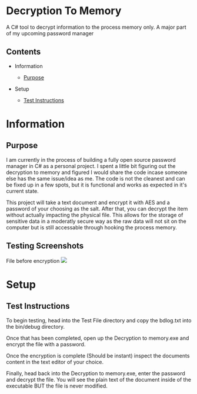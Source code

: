 # Decryption To Memory
A C# tool to decrypt information to the process memory only. A major part of my upcoming password manager

## Contents
- Information
    * [Purpose](#purpose)

- Setup
    * [Test Instructions](#test-instructions)
    
# Information

## Purpose

I am currently in the process of building a fully open source password manager in C# as a personal project. I spent a little bit figuring out the decryption to memory and figured I would share the code incase someone else has the same issue/idea as me. The code is not the cleanest and can be fixed up in a few spots, but it is functional and works as expected in it's current state.

This project will take a text document and encrypt it with AES and a password of your choosing as the salt. After that, you can decrypt the item without actually impacting the physical file. This allows for the storage of sensitive data in a moderatly secure way as the raw data will not sit on the computer but is still accessable through hooking the process memory.

## Testing Screenshots

File before encryption
<img src="https://i.imgur.com/GcLpZXP.png">


# Setup

## Test Instructions
To begin testing, head into the Test File directory and copy the bdlog.txt into the bin/debug directory.

Once that has been completed, open up the Decryption to memory.exe and encrypt the file with a password.

Once the encryption is complete (Should be instant) inspect the documents content in the text editor of your choice.

Finally, head back into the Decryption to memory.exe, enter the password and decrypt the file. You will see the plain text of the document inside of the executable BUT the file is never modified.
